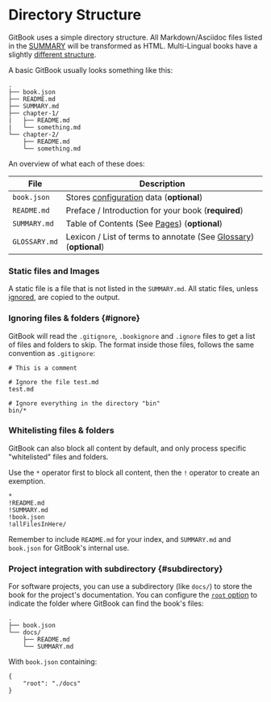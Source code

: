 # Directory Structure

GitBook uses a simple directory structure. All Markdown/Asciidoc files listed in the [SUMMARY](pages.md) will be transformed as HTML. Multi-Lingual books have a slightly [different structure](languages.md).

A basic GitBook usually looks something like this:

```
.
├── book.json
├── README.md
├── SUMMARY.md
├── chapter-1/
|   ├── README.md
|   └── something.md
└── chapter-2/
    ├── README.md
    └── something.md
```

An overview of what each of these does:

| File | Description |
| -------- | ----------- |
| `book.json` | Stores [configuration](config.md) data (__optional__) |
| `README.md` | Preface / Introduction for your book (**required**) |
| `SUMMARY.md` | Table of Contents (See [Pages](pages.md)) (__optional__) |
| `GLOSSARY.md` | Lexicon / List of terms to annotate (See [Glossary](lexicon.md)) (__optional__) |

### Static files and Images

A static file is a file that is not listed in the `SUMMARY.md`. All static files, unless [ignored](#ignore), are copied to the output.

### Ignoring files & folders {#ignore}

GitBook will read the `.gitignore`, `.bookignore` and `.ignore` files to get a list of files and folders to skip.
The format inside those files, follows the same convention as `.gitignore`:

```
# This is a comment

# Ignore the file test.md
test.md

# Ignore everything in the directory "bin"
bin/*
```

### Whitelisting files & folders 

GitBook can also block all content by default, and only process specific "whitelisted" files and folders.

Use the `*` operator first to block all content, then the `!` operator to create an exemption.

```
*
!README.md
!SUMMARY.md
!book.json
!allFilesInHere/
```

Remember to include `README.md` for your index, and `SUMMARY.md` and `book.json` for GitBook's internal use.

### Project integration with subdirectory {#subdirectory}

For software projects, you can use a subdirectory (like `docs/`) to store the book for the project's documentation. You can configure the [`root` option](config.md) to indicate the folder where GitBook can find the book's files:

```
.
├── book.json
└── docs/
    ├── README.md
    └── SUMMARY.md
```

With `book.json` containing:

```
{
    "root": "./docs"
}
```
